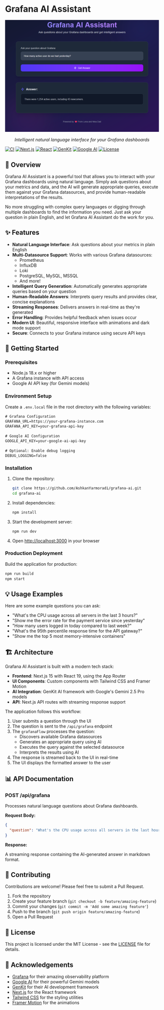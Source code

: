 # Grafana AI Assistant

<div align="center">
  <img src="public/screenshot.png" alt="Grafana AI Assistant Logo" />
  <p><em>Intelligent natural language interface for your Grafana dashboards</em></p>
</div>

[![CI](https://github.com/AshkanYarmoradi/grafana-ai/actions/workflows/ci.yml/badge.svg)](https://github.com/AshkanYarmoradi/grafana-ai/actions/workflows/ci.yml)
[![Next.js](https://img.shields.io/badge/Next.js-15.3.4-blue.svg)](https://nextjs.org/)
[![React](https://img.shields.io/badge/React-19.1.0-blue.svg)](https://reactjs.org/)
[![GenKit](https://img.shields.io/badge/GenKit-1.14.0-purple.svg)](https://genkit.ai/)
[![Google AI](https://img.shields.io/badge/Google%20AI-Gemini%202.5%20Pro-green.svg)](https://ai.google.dev/)
[![License](https://img.shields.io/badge/License-MIT-yellow.svg)](LICENSE)

## 🌟 Overview

Grafana AI Assistant is a powerful tool that allows you to interact with your Grafana dashboards using natural language.
Simply ask questions about your metrics and data, and the AI will generate appropriate queries, execute them against
your Grafana datasources, and provide human-readable interpretations of the results.

No more struggling with complex query languages or digging through multiple dashboards to find the information you need.
Just ask your question in plain English, and let Grafana AI Assistant do the work for you.

## ✨ Features

- **Natural Language Interface**: Ask questions about your metrics in plain English
- **Multi-Datasource Support**: Works with various Grafana datasources:
    - Prometheus
    - InfluxDB
    - Loki
    - PostgreSQL, MySQL, MSSQL
    - And more!
- **Intelligent Query Generation**: Automatically generates appropriate queries based on your question
- **Human-Readable Answers**: Interprets query results and provides clear, concise explanations
- **Streaming Responses**: Delivers answers in real-time as they're generated
- **Error Handling**: Provides helpful feedback when issues occur
- **Modern UI**: Beautiful, responsive interface with animations and dark mode support
- **Secure**: Connects to your Grafana instance using secure API keys

## 🚀 Getting Started

### Prerequisites

- Node.js 18.x or higher
- A Grafana instance with API access
- Google AI API key (for Gemini models)

### Environment Setup

Create a `.env.local` file in the root directory with the following variables:

```env
# Grafana Configuration
GRAFANA_URL=https://your-grafana-instance.com
GRAFANA_API_KEY=your-grafana-api-key

# Google AI Configuration
GOOGLE_API_KEY=your-google-ai-api-key

# Optional: Enable debug logging
DEBUG_LOGGING=false
```

### Installation

1. Clone the repository:
   ```bash
   git clone https://github.com/AshkanYarmoradi/grafana-ai.git
   cd grafana-ai
   ```

2. Install dependencies:
   ```bash
   npm install
   ```

3. Start the development server:
   ```bash
   npm run dev
   ```

4. Open [http://localhost:3000](http://localhost:3000) in your browser

### Production Deployment

Build the application for production:

```bash
npm run build
npm start
```

## 💡 Usage Examples

Here are some example questions you can ask:

- "What's the CPU usage across all servers in the last 3 hours?"
- "Show me the error rate for the payment service since yesterday"
- "How many users logged in today compared to last week?"
- "What's the 95th percentile response time for the API gateway?"
- "Show me the top 5 most memory-intensive containers"

## 🏗️ Architecture

Grafana AI Assistant is built with a modern tech stack:

- **Frontend**: Next.js 15 with React 19, using the App Router
- **UI Components**: Custom components with Tailwind CSS and Framer Motion
- **AI Integration**: GenKit AI framework with Google's Gemini 2.5 Pro models
- **API**: Next.js API routes with streaming response support

The application follows this workflow:

1. User submits a question through the UI
2. The question is sent to the `/api/grafana` endpoint
3. The `grafanaFlow` processes the question:
    - Discovers available Grafana datasources
    - Generates an appropriate query using AI
    - Executes the query against the selected datasource
    - Interprets the results using AI
4. The response is streamed back to the UI in real-time
5. The UI displays the formatted answer to the user

## 📊 API Documentation

### POST /api/grafana

Processes natural language questions about Grafana dashboards.

**Request Body:**

```json
{
  "question": "What's the CPU usage across all servers in the last hour?"
}
```

**Response:**

A streaming response containing the AI-generated answer in markdown format.

## 🤝 Contributing

Contributions are welcome! Please feel free to submit a Pull Request.

1. Fork the repository
2. Create your feature branch (`git checkout -b feature/amazing-feature`)
3. Commit your changes (`git commit -m 'Add some amazing feature'`)
4. Push to the branch (`git push origin feature/amazing-feature`)
5. Open a Pull Request

## 📄 License

This project is licensed under the MIT License - see the [LICENSE](LICENSE) file for details.

## 🙏 Acknowledgements

- [Grafana](https://grafana.com/) for their amazing observability platform
- [Google AI](https://ai.google.dev/) for their powerful Gemini models
- [GenKit](https://genkit.ai/) for their AI development framework
- [Next.js](https://nextjs.org/) for the React framework
- [Tailwind CSS](https://tailwindcss.com/) for the styling utilities
- [Framer Motion](https://www.framer.com/motion/) for the animations
